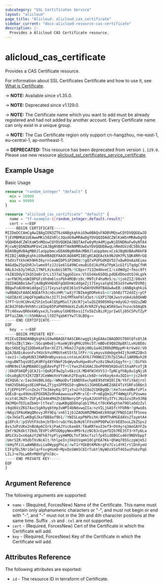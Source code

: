 ```yaml
---
subcategory: "SSL Certificates Service"
layout: "alicloud"
page_title: "Alicloud: alicloud_cas_certificate"
sidebar_current: "docs-alicloud-resource-cas-certificate"
description: |-
  Provides a Alicloud CAS Certificate resource.
---
```


# alicloud_cas_certificate

Provides a CAS Certificate resource.

For information about SSL Certificates Certificate and how to use it, see [What is Certificate](https://www.alibabacloud.com/help/product/28533.html).

-> **NOTE:** Available since v1.35.0.

-> **NOTE:** Deprecated since v1.129.0.

-> **NOTE:** The Certificate name which you want to add must be already registered and had not added by another account. Every Certificate name can only exist in a unique group.

-> **NOTE:** The Cas Certificate region only support cn-hangzhou, me-east-1, eu-central-1, ap-northeast-1.

-> **DEPRECATED:** This resource has been deprecated from version `1.129.0`. Please use new resource [alicloud_ssl_certificates_service_certificate](https://www.terraform.io/docs/providers/alicloud/r/ssl_certificates_service_certificate).

## Example Usage

Basic Usage

```terraform
resource "random_integer" "default" {
  min = 10000
  max = 99999
}

resource "alicloud_cas_certificate" "default" {
  name = "tf-example-${random_integer.default.result}"
  cert = <<EOF
-----BEGIN CERTIFICATE-----
MIIDeDCCAmCgAwIBAgIEN3ZT6zANBgkqhkiG9w0BAQsFADBVMQswCQYDVQQGEwJD
TjEVMBMGA1UEAwwMKi50ZnRlc3QudG9wMRAwDgYDVQQIDAdCZWlKaW5nMRAwDgYD
VQQHDAdCZWlKaW5nMQswCQYDVQQKDAJBQTAeFw0yMzA4MjgwNjQ5NDNaFw0yNTA4
MjcwNjQ5NDNaMFUxCzAJBgNVBAYTAkNOMRUwEwYDVQQDDAwqLnRmdGVzdC50b3Ax
EDAOBgNVBAgMB0JlaUppbmcxEDAOBgNVBAcMB0JlaUppbmcxCzAJBgNVBAoMAkFB
MIIBIjANBgkqhkiG9w0BAQEFAAOCAQ8AMIIBCgKCAQEAzkk9NJUH7PLSQK4RRrGQ
Y5dVsftkhnKh9HhI6yrnlowWIDPS1PZHOU/5gQ7xPUPGdKQV5S7x8wROnAaXEimx
N4GdQw25pGhRJvlwme9fzJJiSe6lG49NCxmuBiEdJAzPKaTPpK1cG1f1TqdgCfHR
HAL6Jxb3ylHG2LlTNFLXikubUi5RT6/9C8psr713Zm4HveCI/cx0WdgZ+fmsc9ft
rkIB1DdyV1kQ51m8r2rLi3J7aC5ggGOiex/VlGSd4e6SOQLpdQEdDbodtOJ4LgVk
+arFNCMinUWIOPGFzXhdm6lssPbh4MOBrz8c/M9TcF4hoMn5/o/9johZIZ/DOvXt
ZQIDAQABo1AwTjAdBgNVHQ4EFgQUOnWiddgeZj17IeysatqhE361o5YwHwYDVR0j
BBgwFoAUOnWiddgeZj17IeysatqhE361o5YwDAYDVR0TBAUwAwEB/zANBgkqhkiG
9w0BAQsFAAOCAQEAfh3cnOszHM/5wXjY7BIkmgDOReksS+87ibhBz7T2ddZj+yCF
9GdIBzXCiHpQFXpW8a3kc3I7l3nGfMTkmF6ld3ot/6SXP17QKJwxtvUA4ib8QkWD
S7FT+UcHCUHv42Sh1e5uAlQ5pMSul7iKcR7jwlwZGZ0905HOqrmdyUGJ+Ud2uZWD
AC0dJF6Bv9VhNtci8Imp05PaPH09deXLZu8LRrKRZFy9qLW5R6Swv7nzxckOAqDk
TTc40xwvQROekWUyxeJL7xaHuylUHE0bxsiIfx5bZsBizRjprIwGlj85CSPuTZyP
DPfaiZAN/61h5HNAnxLltOZfqabKYYw7l9LBDg==
-----END CERTIFICATE-----
EOF
  key  = <<EOF
-----BEGIN PRIVATE KEY-----
MIIEvQIBADANBgkqhkiG9w0BAQEFAASCBKcwggSjAgEAAoIBAQDOST00lQfs8tJA
rhFGsZBjl1Wx+2SGcqH0eEjrKueWjBYgM9LU9kc5T/mBDvE9Q8Z0pBXlLvHzBE6c
BpcSKbE3gZ1DDbmkaFEm+XCZ71/MkmJJ7qUbj00LGa4GIR0kDM8ppM+krVwbV/VO
p2AJ8dEcAvonFvfKUcbYuVM0UteKS5tSLlFPr/0LymyvvXdmbge94Ij9zHRZ2Bn5
+axz1+2uQgHUN3JXWRDnWbyvasuLcntoLmCAY6J7H9WUZJ3h7pI5Aul1AR0Nuh20
4nguBWT5qsU0IyKdRYg48YXNeF2bqWyw9uHgw4GvPxz8z1NwXiGgyfn+j/2OiFkh
n8M69e1lAgMBAAECggEAevPgTTT+0lYwx2h416ACJboP09O5KQGuUl5XaAPcoTjB
/1OkOFbKQPjQCAJ1+0QoR2F9w2plv6kziX/MD4FWJXVV3J+TpNCgfhBy8u1gNjiR
6Osa8gBJtXIK7ZBTJCeWWoXnVYoWuh2FEupkLck6D+4eV6oy6x4u3QIo+6jc24n9
dIXQG6/v/Iao34kB0LUdp/4WNaUDvfI6NDhEwchpKE95dtWIDlIN/YhfiYAdjrnl
YmH2VDbAGgsdEiHP4wLZfjgsGPPDGS0+qBHoSiJGH0E6wWEZdAE4TsYGRFsO86n3
LfjEPFGfPlcnZe2cTTe3kmyKq/DTjxtu2rh3I8o2CQKBgQD/5Xe7cenaOBefzPlx
GOEsB+qv49UmzEPOXDNZe9hmAawuuuxPUM+xlE++P+mEgQm1LPT4WWgtFLPVuwmx
ncxt4CJNZh+ZGFyAZ4dm4M4ZhIBXNonyIP+yGyAJUUVF9Iy3TYcJNiGzv2Rx9JRQ
XWJMQnTDILmZbmU+ltTea7/zqwKBgQDOXqCqb17MuLt7OcKWSgthm79OlaOdzZvl
i9qU6VzZKG7Axc5gA9yq6tHp3vWPI4bNdvwqIIa/nzVILjGA5fcYFbRN+7gHwo8s
rNAgi5PAoKWqQRovyJRY9Eq/sn6l1jbJZAOUAMZMWDm8z89OqK7PNQSIAtfFSneo
2QxJkGeTLwKBgGJkafBB8af9b1/7YWISLepPNPbihH/BhMThAMGEdAVs2TaymtA4
g1OFck/1pSVUtFXcbmjbf8ntruQcYbLQuNz6lFXsUXP9QPwCUrbE85ouL2bZSps2
AvsJoPzUKe2nBUAp6CUrkjPaAJYsc6ae8X/fAaRRfeu33ef9+OV4yrq3AoGAYFZo
ZmfrN2Kdkt7Z6dLTEVPlsMfGQ6pyNmxdM9rkzzNC0JcGymfDIb7RE35T3+hTy6La
AMiCXv3xn6qAzY2NFh87tpPlyymWMOLTnf3Kkcfszlfp45idOBGCu46V9NDVbppT
2UmrSIR/H5dbTXsNcAlt/hhlpeInjhkU1VqmH10CgYEA7Kk+QhWq705SczpWjm5J
9kHqfFzJLwAWNBduiia0WypgPhLe/4wT1rYQkBtKMVKrgFo7Cvi4YKlrtlDnXyeU
CIFqfEL5NriQelqrFsvgHsmD+MpvDoSWm5C8IrTubtlNyWUzXSVT4OIwzPobzPqG
LILJ+e7bLw8RrM0HfgFnl8c=
-----END PRIVATE KEY-----
EOF
}
```
## Argument Reference

The following arguments are supported:

* `name` - (Required, ForcesNew) Name of the Certificate. This name must contain only alphanumeric characters or "-", and must not begin or end with "-", and "-" must not in the 3th and 4th character positions at the same time. Suffix `.sh` and `.tel` are not supported.
* `cert` - (Required, ForcesNew) Cert of the Certificate in which the Certificate will add.
* `key` - (Required, ForcesNew) Key of the Certificate in which the Certificate will add.

## Attributes Reference

The following attributes are exported:

* `id` - The resource ID in terraform of Certificate.
